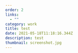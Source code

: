 ```yaml
---
order: 2
links:
  - ""
category: work
title: test
date: 2021-05-18T11:18:16.344Z
description: test
thumbnail: screenshot.jpg
---
```

